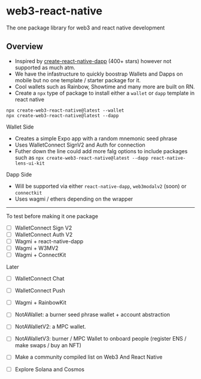 # web3-react-native
The one package library for web3 and react native development

## Overview
- Inspired by [create-react-native-dapp](https://github.com/cawfree/create-react-native-dapp) (400+ stars) however not supported as much atm.
- We have the infastructure to quickly boostrap Wallets and Dapps on mobile but no one template / starter package for it. 
- Cool wallets such as Rainbow, Showtime and many more are built on RN.
- Create a `npx` type of package to install either a `wallet` or `dapp` template in react native

```
npx create-web3-react-native@latest --wallet
npx create-web3-react-native@latest --dapp
```

Wallet Side
- Creates a simple Expo app with a random mnemonic seed phrase
- Uses WalletConnect SignV2 and Auth for connection
- Futher down the line could add more falg options to include packages such as `npx create-web3-react-native@latest --dapp react-native-lens-ui-kit`

Dapp Side
- Will be supported via either `react-native-dapp`, `web3modalv2` (soon) or `connectkit`
- Uses wagmi / ethers depending on the wrapper

---

To test before making it one package
- [ ] WalletConnect Sign V2
- [ ] WalletConnect Auth V2
- [ ] Wagmi + react-native-dapp
- [ ] Wagmi + W3MV2
- [ ] Wagmi + ConnectKit

Later
- [ ] WalletConnect Chat
- [ ] WalletConnect Push
- [ ] Wagmi + RainbowKit
- [ ] NotAWallet: a burner seed phrase wallet + account abstraction
- [ ] NotAWalletV2: a MPC wallet.
- [ ] NotAWalletV3: burner / MPC Wallet to onboard people (register ENS / make swaps / buy an NFT)
- [ ] Make a community compiled list on Web3 And React Native
- [ ] Explore Solana and Cosmos


